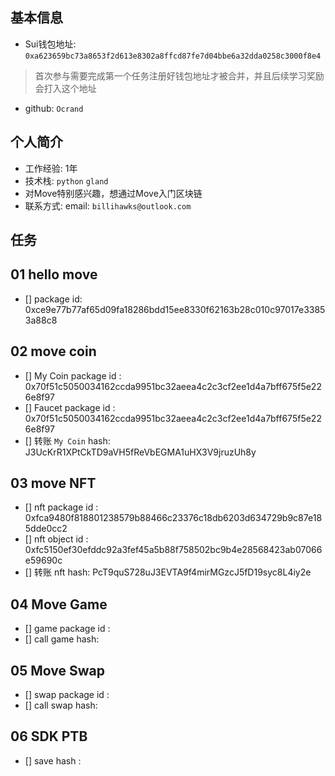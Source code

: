 ## 基本信息
- Sui钱包地址: `0xa623659bc73a8653f2d613e8302a8ffcd87fe7d04bbe6a32dda0258c3000f8e4`
> 首次参与需要完成第一个任务注册好钱包地址才被合并，并且后续学习奖励会打入这个地址
- github: `Ocrand`

## 个人简介
- 工作经验: 1年
- 技术栈: `python` `gland`
- 对Move特别感兴趣，想通过Move入门区块链
- 联系方式: email: `billihawks@outlook.com` 

## 任务

##   01 hello move  
- [] package id:  0xce9e77b77af65d09fa18286bdd15ee8330f62163b28c010c97017e33853a88c8

##   02 move coin
- [] My Coin package id : 0x70f51c5050034162ccda9951bc32aeea4c2c3cf2ee1d4a7bff675f5e226e8f97
- [] Faucet package id : 0x70f51c5050034162ccda9951bc32aeea4c2c3cf2ee1d4a7bff675f5e226e8f97
- [] 转账 `My Coin` hash: J3UcKrR1XPtCkTD9aVH5fReVbEGMA1uHX3V9jruzUh8y

##   03 move NFT
- [] nft package id : 0xfca9480f818801238579b88466c23376c18db6203d634729b9c87e185dde0cc2
- [] nft object id :  0xfc5150ef30efddc92a3fef45a5b88f758502bc9b4e28568423ab07066e59690c
- [] 转账 nft  hash: PcT9quS728uJ3EVTA9f4mirMGzcJ5fD19syc8L4iy2e

##   04 Move Game
- [] game package id :
- [] call game hash:

##   05 Move Swap
- [] swap package id :
- [] call swap hash:

##   06 SDK PTB
- [] save hash :
